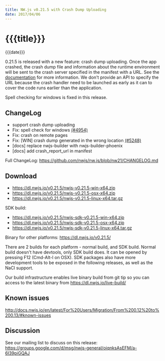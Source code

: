 ```yaml
---
title: NW.js v0.21.5 with Crash Dump Uploading
date: 2017/04/06
---
```

# {{{title}}}
{{{date}}}

0.21.5 is released with a new feature: crash dump uploading. Once the app crashed, the crash dump file and information about the runtime environment will be sent to the crash server specified in the manifest with a URL. See the [documentation](http://docs.nwjs.io/en/latest/References/Manifest%20Format/#crash_report_url) for more information. We don't provide an API to specify the URL because the crash handler need to be launched as early as it can to cover the code runs earlier than the application.

Spell checking for windows is fixed in this release.

## ChangeLog

- support crash dump uploading
- Fix: spell check for windows [(#4954)](https://github.com/nwjs/nw.js/issues/4954)
- Fix: crash on remote pages
- Fix: [WIN] crash dump generated in the wrong location [(#5248)](https://github.com/nwjs/nw.js/issues/5248)
- [docs] replace nwjs-builder with nwjs-builder-phoenix
- [docs] add crash_report_url in manifest

Full ChangeLog: https://github.com/nwjs/nw.js/blob/nw21/CHANGELOG.md

## Download 

* https://dl.nwjs.io/v0.21.5/nwjs-v0.21.5-win-x64.zip 
* https://dl.nwjs.io/v0.21.5/nwjs-v0.21.5-osx-x64.zip 
* https://dl.nwjs.io/v0.21.5/nwjs-v0.21.5-linux-x64.tar.gz 

SDK build: 
* https://dl.nwjs.io/v0.21.5/nwjs-sdk-v0.21.5-win-x64.zip 
* https://dl.nwjs.io/v0.21.5/nwjs-sdk-v0.21.5-osx-x64.zip 
* https://dl.nwjs.io/v0.21.5/nwjs-sdk-v0.21.5-linux-x64.tar.gz 

Binary for other platforms: https://dl.nwjs.io/v0.21.5/ 

There are 2 builds for each platform - normal build, and SDK build. Normal build doesn't have devtools, only SDK build does. lt can be opened by pressing F12 (Cmd-Alt-I on OSX). SDK packages also have more development tools to be exposed in the following releases, as well as the NaCl support.

Our build infrastructure enables live binary build from git tip so you can access to the latest binary from https://dl.nwjs.io/live-build/ 

## Known issues 
 
http://docs.nwjs.io/en/latest/For%20Users/Migration/From%200.12%20to%200.13/#known-issues

## Discussion

See our mailing list to discuss on this release: https://groups.google.com/d/msg/nwjs-general/oiqnksAsEFM/a-6I39piGQAJ
